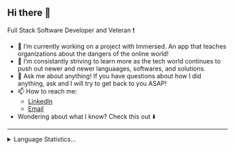 ## Hi there 👋

Full Stack Software Developer and Veteran :exclamation:

- 🔭 I’m currently working on a project with Immersed. An app that teaches organizations about the dangers of the online world! 
- 🌱 I’m consistantly striving to learn more as the tech world continues to push out newer and newer languaages, softwares, and solutions. 
- 💬 Ask me about anything! If you have questions about how I did anything, ask and I will try to get back to you ASAP!
- 📫 How to reach me: 
     - [LinkedIn](https://www.linkedin.com/in/joseph-aquino-596862199/)
     - [Email](joseph.aquino.engineer@gmail.com)  
- Wondering about what I know? Check this out :arrow_down:

<hr>
     <details>
          <summary>Language Statistics...</summary><br/>
               <p align="center">
                    <img
                      src="https://wakatime.com/share/@1c6d8319-554f-4e3e-943b-2849e151563a/fa7bdec2-c2f6-4ed3-b895-91bf702f4f93.svg" width="500" height="500"
                      alt="Alternative Text"
                    />
               </p>
     </details>
</hr>
